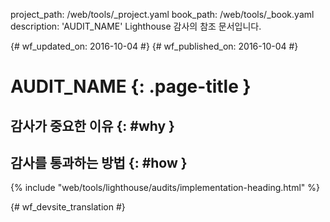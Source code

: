 project_path: /web/tools/_project.yaml
book_path: /web/tools/_book.yaml
description: 'AUDIT_NAME' Lighthouse 감사의 참조 문서입니다.

{# wf_updated_on: 2016-10-04 #}
{# wf_published_on: 2016-10-04 #}

# AUDIT_NAME  {: .page-title }

## 감사가 중요한 이유 {: #why }

## 감사를 통과하는 방법 {: #how }

{% include "web/tools/lighthouse/audits/implementation-heading.html" %}


{# wf_devsite_translation #}

